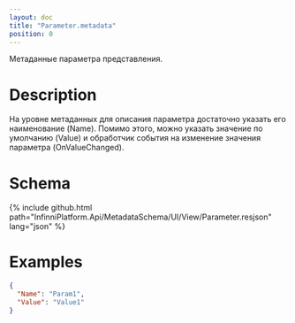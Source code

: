 ```yaml
---
layout: doc
title: "Parameter.metadata"
position: 0
---
```


Метаданные параметра представления.

# Description

На уровне метаданных для описания параметра достаточно указать его наименование (Name). Помимо этого,
можно указать значение по умолчанию (Value) и обработчик события на изменение значения параметра
(OnValueChanged).

# Schema

{% include github.html path="InfinniPlatform.Api/MetadataSchema/UI/View/Parameter.resjson" lang="json" %}

# Examples

```json
{
  "Name": "Param1",
  "Value": "Value1"
}
```
